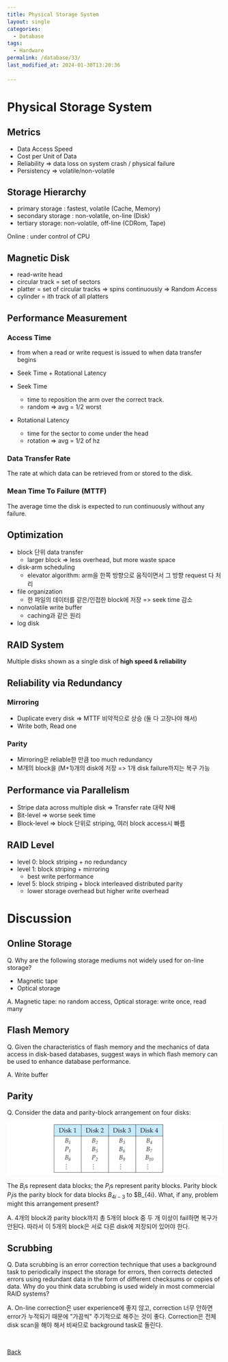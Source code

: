 ```yaml
---
title: Physical Storage System
layout: single
categories:
  - Database
tags:
  - Hardware
permalink: /database/33/
last_modified_at: 2024-01-30T13:20:36

---
```


# Physical Storage System

## Metrics

* Data Access Speed
* Cost per Unit of Data
* Reliability => data loss on system crash / physical failure
* Persistency => volatile/non-volatile

## Storage Hierarchy

* primary storage : fastest, volatile (Cache, Memory)
* secondary storage : non-volatile, on-line (Disk)
* tertiary storage: non-volatile, off-line (CDRom, Tape)

Online : under control of CPU

## Magnetic Disk

* read-write head
* circular track = set of sectors
* platter = set of circular tracks => spins continuously => Random Access
* cylinder = ith track of all platters

## Performance Measurement

### Access Time

* from when a read or write request is issued to when data transfer begins
* Seek Time + Rotational Latency

* Seek Time
  * time to reposition the arm over the correct track.
  * random => avg = 1/2 worst
* Rotational Latency
  * time for the sector to come under the head
  * rotation => avg = 1/2 of hz

### Data Transfer Rate

The rate at which data can be retrieved from or stored to the disk.

### Mean Time To Failure (MTTF)

The average time the disk is expected to run continuously without any failure.

## Optimization

* block 단위 data transfer
  * larger block => less overhead, but more waste space
* disk-arm scheduling
  * elevator algorithm: arm을 한쪽 방향으로 움직이면서 그 방향 request 다 처리
* file organization
  * 한 파일의 데이터를 같은/인접한 block에 저장 => seek time 감소
* nonvolatile write buffer
  * caching과 같은 원리
* log disk

## RAID System

Multiple disks shown as a single disk of **high speed & reliability**

## Reliability via Redundancy

### Mirroring

* Duplicate every disk => MTTF 비약적으로 상승 (둘 다 고장나야 해서)
* Write both, Read one

### Parity

* Mirroring은 reliable한 만큼 too much redundancy
* M개의 block을 (M+1)개의 disk에 저장 => 1개 disk failure까지는 복구 가능

## Performance via Parallelism

* Stripe data across multiple disk => Transfer rate 대략 N배
* Bit-level => worse seek time
* Block-level => block 단위로 striping, 여러 block access시 빠름

## RAID Level

* level 0: block striping + no redundancy
* level 1: block striping + mirroring
  * best write performance
* level 5: block striping + block interleaved distributed parity
  * lower storage overhead but higher write overhead

# Discussion

## Online Storage

Q. Why are the following storage mediums not widely used for on-line storage?

* Magnetic tape
* Optical storage

A. Magnetic tape: no random access, Optical storage: write once, read many

## Flash Memory

Q. Given the characteristics of flash memory and the mechanics of data access in disk-based databases, suggest ways in which flash memory can be used to enhance database performance.

A. Write buffer

## Parity

Q. Consider the data and parity-block arrangement on four disks:

![Parity Block Arrangement](/assets/images/database/003.png)

The $B_i$s represent data blocks; the $P_i$s represent parity blocks.
Parity block $P_i$is the parity block for data blocks $B_{4i-3}$ to $B_{4i}.
What, if any, problem might this arrangement present?

A. 4개의 block과 parity block까지 총 5개의 block 중 두 개 이상이 fail하면 복구가 안된다.
따라서 이 5개의 block은 서로 다른 disk에 저장되어 있어야 한다.

## Scrubbing

Q. Data scrubbing is an error correction technique that uses a background task to periodically inspect the storage for errors, then corrects detected errors using redundant data in the form of different checksums or copies of data. Why do you think data scrubbing is used widely in most commercial RAID systems?

A. On-line correction은 user experience에 좋지 않고, correction 너무 안하면 error가 누적되기 때문에 "가끔씩" 주기적으로 해주는 것이 좋다. Correction은 전체 disk scan을 해야 해서 비싸므로 background task로 돌린다.

<br>

[Back](/database/)